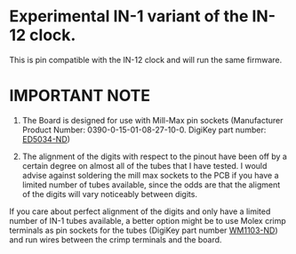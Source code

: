 # Experimental IN-1 variant of the IN-12 clock.

This is pin compatible with the IN-12 clock and will run the same firmware.

# IMPORTANT NOTE

1. The Board is designed for use with Mill-Max pin sockets (Manufacturer Product Number: 0390-0-15-01-08-27-10-0. DigiKey part number: [ED5034-ND](https://www.digikey.no/en/products/detail/mill-max-manufacturing-corp/0390-0-15-01-08-27-10-0/158196?s=N4IgTCBcDaIAwGYCccC0aCMBWdH0A5UwB2VDNOEAXQF8g))

2. The alignment of the digits with respect to the pinout have been off by a certain degree on almost all of the tubes that I have tested. I would advise against soldering the mill max sockets to the PCB if you have a limited number of tubes available, since the odds are that the aligment of the digits will vary noticeably between digits.

If you care about perfect alignment of the digits and only have a limited number of IN-1 tubes available, a better option might be to use Molex crimp terminals as pin sockets for the tubes (DigiKey part number [WM1103-ND](https://www.digikey.no/en/products/detail/molex/0002091119/26390?s=N4IgTCBcDaIO4FsCMSAMBmAtAOwCYgF0BfIA)) and run wires between the crimp terminals and the board.
